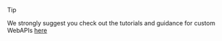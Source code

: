 ﻿---
uid: ToSic.Sxc.Dnn.ApiController
---

> [!TIP]
> We strongly suggest you check out the tutorials and guidance for custom WebAPIs [here](xref:NetCode.WebApi.Index)
